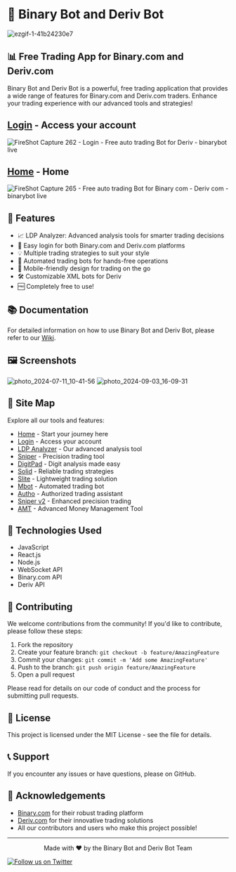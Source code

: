 # 🤖 Binary Bot and Deriv Bot

![ezgif-1-41b24230e7](https://github.com/user-attachments/assets/fe38b268-cb42-4fd0-a3d4-e9115474b91b)


## 📊 Free Trading App for Binary.com and Deriv.com

Binary Bot and Deriv Bot is a powerful, free trading application that provides a wide range of features for Binary.com and Deriv.com traders. Enhance your trading experience with our advanced tools and strategies!

## [Login](https://binarybot.live/login) - Access your account

![FireShot Capture 262 - Login - Free auto trading Bot for Deriv - binarybot live](https://github.com/user-attachments/assets/03554fdf-8e6c-4f69-86aa-3801b9cbc2ca)

## [Home](https://binarybot.live/home) - Home

![FireShot Capture 265 - Free auto trading Bot for Binary com - Deriv com - binarybot live](https://github.com/user-attachments/assets/cbfcdcaf-2335-486c-a386-bc5a13a516d2)



## 🌟 Features

- 📈 LDP Analyzer: Advanced analysis tools for smarter trading decisions
- 🔐 Easy login for both Binary.com and Deriv.com platforms
- 💡 Multiple trading strategies to suit your style
- 🤖 Automated trading bots for hands-free operations
- 📱 Mobile-friendly design for trading on the go
- 🛠️ Customizable XML bots for Deriv
- 🆓 Completely free to use!

## 📚 Documentation

For detailed information on how to use Binary Bot and Deriv Bot, please refer to our [Wiki](https://github.com/your-username/your-repo-name/wiki).

## 🖼️ Screenshots

![photo_2024-07-11_10-41-56](https://github.com/user-attachments/assets/a503b6e5-7923-458e-aa9b-615acade2458)
![photo_2024-09-03_16-09-31](https://github.com/user-attachments/assets/e42c27fe-6a09-453c-a40e-55c1aaf9ba35)


## 🔗 Site Map

Explore all our tools and features:

- [Home](https://binarybot.live/) - Start your journey here
- [Login](https://binarybot.live/login) - Access your account
- [LDP Analyzer](https://binarybot.live/ldp) - Our advanced analysis tool
- [Sniper](https://binarybot.live/sniper) - Precision trading tool
- [DigitPad](https://binarybot.live/digitPad) - Digit analysis made easy
- [Solid](https://binarybot.live/solid) - Reliable trading strategies
- [Slite](https://binarybot.live/slite) - Lightweight trading solution
- [Mbot](https://binarybot.live/mbot) - Automated trading bot
- [Autho](https://binarybot.live/autho) - Authorized trading assistant
- [Sniper v2](https://binarybot.live/sniper-v2) - Enhanced precision trading
- [AMT](https://binarybot.live/amt) - Advanced Money Management Tool

## 🔧 Technologies Used

- JavaScript
- React.js
- Node.js
- WebSocket API
- Binary.com API
- Deriv API

## 🤝 Contributing

We welcome contributions from the community! If you'd like to contribute, please follow these steps:

1. Fork the repository
2. Create your feature branch: `git checkout -b feature/AmazingFeature`
3. Commit your changes: `git commit -m 'Add some AmazingFeature'`
4. Push to the branch: `git push origin feature/AmazingFeature`
5. Open a pull request

Please read for details on our code of conduct and the process for submitting pull requests.

## 📜 License

This project is licensed under the MIT License - see the file for details.

## 📞 Support

If you encounter any issues or have questions, please on GitHub.

## 🙏 Acknowledgements

- [Binary.com](http://binarybot.live/) for their robust trading platform
- [Deriv.com](http://binarybot.live/) for their innovative trading solutions
- All our contributors and users who make this project possible!

---

<p align="center">
  Made with ❤️ by the Binary Bot and Deriv Bot Team
</p>

[![Follow us on Twitter](https://img.shields.io/twitter/follow/BinaryDerivBot.svg?style=social)](https://twitter.com/BinaryDerivBot)
